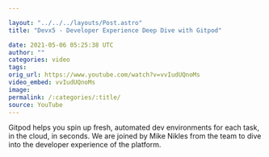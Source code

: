 ```yaml
---

layout: "../../../layouts/Post.astro"
title: "Devx5 - Developer Experience Deep Dive with Gitpod"

date: 2021-05-06 05:25:38 UTC
author: ""
categories: video
tags: 
orig_url: https://www.youtube.com/watch?v=vvIudUQnoMs
video_embed: vvIudUQnoMs
image:
permalink: /:categories/:title/
source: YouTube
---
```

Gitpod helps you spin up fresh, automated dev environments for each task, in the cloud, in seconds. We are joined by Mike Nikles from the team to dive into the developer experience of the platform.